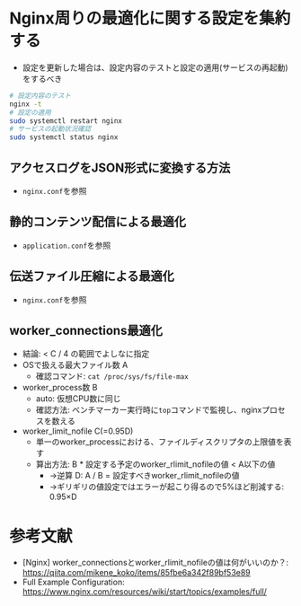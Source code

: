 # Nginx周りの最適化に関する設定を集約する

* 設定を更新した場合は、設定内容のテストと設定の適用(サービスの再起動)をするべき
```bash
# 設定内容のテスト
nginx -t
# 設定の適用
sudo systemctl restart nginx
# サービスの起動状況確認
sudo systemctl status nginx
```

## アクセスログをJSON形式に変換する方法
* `nginx.conf`を参照

## 静的コンテンツ配信による最適化
* `application.conf`を参照

## 伝送ファイル圧縮による最適化
* `nginx.conf`を参照

## worker_connections最適化
* 結論: < C / 4 の範囲でよしなに指定
* OSで扱える最大ファイル数 A
  * 確認コマンド: `cat /proc/sys/fs/file-max`
* worker_process数 B
  * auto: 仮想CPU数に同じ
  * 確認方法: ベンチマーカー実行時に`top`コマンドで監視し、nginxプロセスを数える
* worker_limit_nofile C(=0.95D)
  * 単一のworker_processにおける、ファイルディスクリプタの上限値を表す
  * 算出方法: B * 設定する予定のworker_rlimit_nofileの値 < A以下の値
    * →逆算 D: A / B = 設定すべきworker_rlimit_nofileの値
    * →ギリギリの値設定ではエラーが起こり得るので5%ほど削減する: 0.95×D

# 参考文献
* [Nginx] worker_connectionsとworker_rlimit_nofileの値は何がいいのか？: https://qiita.com/mikene_koko/items/85fbe6a342f89bf53e89
* Full Example Configuration: https://www.nginx.com/resources/wiki/start/topics/examples/full/
